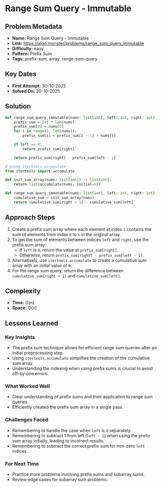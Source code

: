 # Range Sum Query - Immutable

## Problem Metadata
- **Name:** Range Sum Query - Immutable
- **Link:** https://algo.monster/problems/range_sum_query_immutable
- **Difficulty:** easy
- **Pattern:** Prefix Sum
- **Tags:** prefix-sum, array, range-sum-query

## Key Dates
- **First Attempt:** 30-10-2025
- **Solved On:** 30-10-2025

## Solution
```python
def range_sum_query_immutable(nums: list[int], left: int, right: int) -> int:
    prefix_sum = [0] * len(nums)
    prefix_sum[0] = nums[0]
    for i in range(1, len(nums)):
        prefix_sum[i] = prefix_sum[i - 1] + nums[i]

    if left == 0:
        return prefix_sum[right]

    return prefix_sum[right] - prefix_sum[left - 1]

# Using itertools.accumulate
from itertools import accumulate

def init_sum_array(nums: list[int]) -> list[int]:
    return list(accumulate(nums, initial=0))

def range_sum_query_immutable(nums: list[int], left: int, right: int) -> int:
    cumulative_sum = init_sum_array(nums)
    return cumulative_sum[right + 1] - cumulative_sum[left]
```

## Approach Steps
1. Create a prefix sum array where each element at index `i` contains the sum of elements from index `0` to `i` in the original array.
2. To get the sum of elements between indices `left` and `right`, use the prefix sum array:
   - If `left` is `0`, return the value at `prefix_sum[right]`.
   - Otherwise, return `prefix_sum[right] - prefix_sum[left - 1]`.
3. Alternatively, use `itertools.accumulate` to create a cumulative sum array with an initial value of `0`.
4. For the range sum query, return the difference between `cumulative_sum[right + 1]` and `cumulative_sum[left]`.


## Complexity
- **Time:** O(n)
- **Space:** O(n)

## Lessons Learned
### Key Insights
- The prefix sum technique allows for efficient range sum queries after an initial preprocessing step.
- Using `itertools.accumulate` simplifies the creation of the cumulative sum array.
- Understanding the indexing when using prefix sums is crucial to avoid off-by-one errors.

### What Worked Well
- Clear understanding of prefix sums and their application to range sum queries.
- Efficiently created the prefix sum array in a single pass.

### Challenges Faced
- Remembering to handle the case when `left` is `0` separately.
- Remembering to subtract 1 from left (`left - 1`) when using the prefix sum array initially, leading to incorrect results.
- Remembering to subtract the correct prefix sum for non-zero `left` indices.


### For Next Time
- Practice more problems involving prefix sums and subarray sums.
- Review edge cases for subarray sum problems.
